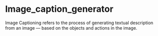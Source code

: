 # Image_caption_generator
Image Captioning refers to the process of generating textual description from an image — based on the objects and actions in the image.
